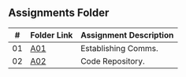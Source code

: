 ##  Assignments Folder

|   #   | Folder Link | Assignment Description                                          |
| :---: | ----------- | ----------------------------------------------------------      |
| 01    | [A01](https://github.com/bglawson1001/4143-PLC-Lawson/tree/main/Assignments/Establishing%20Comms) | Establishing Comms.
| 02    | [A02](https://github.com/bglawson1001/4143-PLC-Lawson/tree/main/Assignments/Code%20Repository) | Code Repository.
